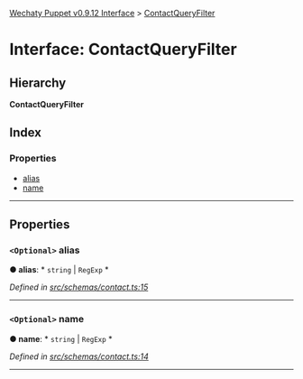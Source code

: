 [Wechaty Puppet v0.9.12 Interface](../README.md) > [ContactQueryFilter](../interfaces/contactqueryfilter.md)

# Interface: ContactQueryFilter

## Hierarchy

**ContactQueryFilter**

## Index

### Properties

* [alias](contactqueryfilter.md#alias)
* [name](contactqueryfilter.md#name)

---

## Properties

<a id="alias"></a>

### `<Optional>` alias

**● alias**: * `string` &#124; `RegExp`
*

*Defined in [src/schemas/contact.ts:15](https://github.com/Chatie/wechaty-puppet/blob/53150e3/src/schemas/contact.ts#L15)*

___
<a id="name"></a>

### `<Optional>` name

**● name**: * `string` &#124; `RegExp`
*

*Defined in [src/schemas/contact.ts:14](https://github.com/Chatie/wechaty-puppet/blob/53150e3/src/schemas/contact.ts#L14)*

___

